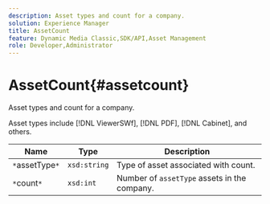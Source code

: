 ```yaml
---
description: Asset types and count for a company.
solution: Experience Manager
title: AssetCount
feature: Dynamic Media Classic,SDK/API,Asset Management
role: Developer,Administrator
---
```


# AssetCount{#assetcount}

Asset types and count for a company.

 Asset types include [!DNL ViewerSWf], [!DNL PDF], [!DNL Cabinet], and others.

|  Name  | Type  | Description  |
|---|---|---|
| `*`assetType`*`  | `xsd:string`  | Type of asset associated with count.  |
| `*`count`*`  | `xsd:int`  |Number of `assetType` assets in the company.  |

